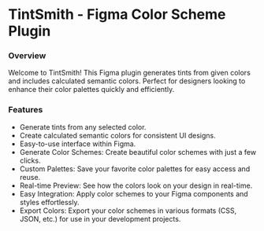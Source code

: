# TintSmith - Figma Color Scheme Plugin

### Overview

Welcome to TintSmith! This Figma plugin generates tints from given colors and includes calculated semantic colors. Perfect for designers looking to enhance their color palettes quickly and efficiently.

### Features

- Generate tints from any selected color.
- Create calculated semantic colors for consistent UI designs.
- Easy-to-use interface within Figma.
- Generate Color Schemes: Create beautiful color schemes with just a few clicks.
- Custom Palettes: Save your favorite color palettes for easy access and reuse.
- Real-time Preview: See how the colors look on your design in real-time.
- Easy Integration: Apply color schemes to your Figma components and styles effortlessly.
- Export Colors: Export your color schemes in various formats (CSS, JSON, etc.) for use in your development projects.
